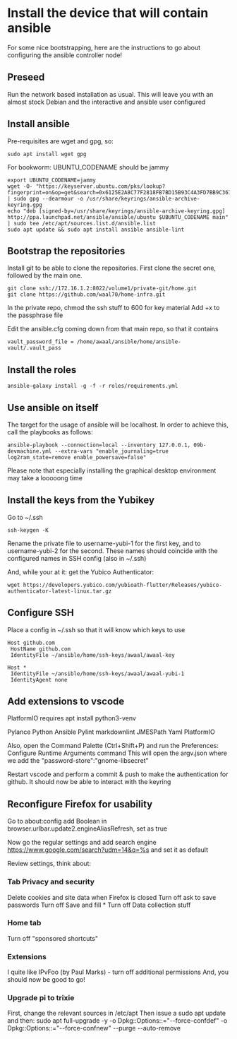 # Install the device that will contain ansible

For some nice bootstrapping, here are the instructions to go about configuring the ansible controller node!

## Preseed

Run the network based installation as usual. This will leave you with an almost stock Debian and the interactive and ansible user configured

## Install ansible

Pre-requisites are wget and gpg, so:

```console
sudo apt install wget gpg
```

For bookworm: UBUNTU_CODENAME should be jammy

```console
export UBUNTU_CODENAME=jammy
wget -O- "https://keyserver.ubuntu.com/pks/lookup?fingerprint=on&op=get&search=0x6125E2A8C77F2818FB7BD15B93C4A3FD7BB9C367" | sudo gpg --dearmour -o /usr/share/keyrings/ansible-archive-keyring.gpg
echo "deb [signed-by=/usr/share/keyrings/ansible-archive-keyring.gpg] http://ppa.launchpad.net/ansible/ansible/ubuntu $UBUNTU_CODENAME main" | sudo tee /etc/apt/sources.list.d/ansible.list
sudo apt update && sudo apt install ansible ansible-lint
```

## Bootstrap the repositories

Install git to be able to clone the repositories. First clone the secret one, followed by the main one.

```console
git clone ssh://172.16.1.2:8022/volume1/private-git/home.git
git clone https://github.com/waal70/home-infra.git
```

In the private repo, chmod the ssh stuff to 600 for key material
Add +x to the passphrase file

Edit the ansible.cfg coming down from that main repo, so that it contains

```console
vault_password_file = /home/awaal/ansible/home/ansible-vault/.vault_pass
```

## Install the roles

```console
ansible-galaxy install -g -f -r roles/requirements.yml
```

## Use ansible on itself

The target for the usage of ansible will be localhost. In order to achieve this, call the playbooks as follows:

```console
ansible-playbook --connection=local --inventory 127.0.0.1, 09b-devmachine.yml --extra-vars "enable_journaling=true log2ram_state=remove enable_powersave=false"
```

Please note that especially installing the graphical desktop environment may take a looooong time

## Install the keys from the Yubikey

Go to ~/.ssh

```console
ssh-keygen -K
```

Rename the private file to username-yubi-1 for the first key, and to username-yubi-2 for the second.
These names should coincide with the configured names in SSH config (also in ~/.ssh)

And, while your at it: get the Yubico Authenticator:

```console
wget https://developers.yubico.com/yubioath-flutter/Releases/yubico-authenticator-latest-linux.tar.gz
```

## Configure SSH

Place a config in ~/.ssh so that it will know which keys to use

```console
Host github.com
 HostName github.com
 IdentityFile ~/ansible/home/ssh-keys/awaal/awaal-key

Host *
 IdentityFile ~/ansible/home/ssh-keys/awaal/awaal-yubi-1
 IdentityAgent none
```

## Add extensions to vscode

PlatformIO requires apt install python3-venv

Pylance
Python
Ansible
Pylint
markdownlint
JMESPath
Yaml
PlatformIO

Also, open the Command Palette (Ctrl+Shift+P) and run the Preferences: Configure Runtime Arguments command
This will open the argv.json where we add the "password-store":"gnome-libsecret"

Restart vscode and perform a commit & push to make the authentication for github. It should now be able to interact with the keyring

## Reconfigure Firefox for usability

Go to
about:config
add Boolean in browser.urlbar.update2.engineAliasRefresh, set as true

Now go the regular settings and add search engine
<https://www.google.com/search?udm=14&q=%s> and set it as default

Review settings, think about:

### Tab Privacy and security

Delete cookies and site data when Firefox is closed
Turn off ask to save passwords
Turn off Save and fill *
Turn off Data collection stuff

### Home tab

Turn off "sponsored shortcuts"

### Extensions

I quite like IPvFoo (by Paul Marks) - turn off additional permissions
And, you should now be good to go!

### Upgrade pi to trixie

First, change the relevant sources in /etc/apt
Then issue a sudo apt update and then:
sudo apt full-upgrade -y -o Dpkg::Options::="--force-confdef" -o Dpkg::Options::="--force-confnew" --purge --auto-remove

